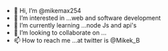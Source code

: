 - 👋 Hi, I’m @mikemax254
- 👀 I’m interested in ...web and software development
- 🌱 I’m currently learning ...node Js and api's
- 💞️ I’m looking to collaborate on ...
- 📫 How to reach me ...at twitter is @Mikek_B

<!---
mikemax254/mikemax254 is a ✨ special ✨ repository because its `README.md` (this file) appears on your GitHub profile.
You can click the Preview link to take a look at your changes.
--->
